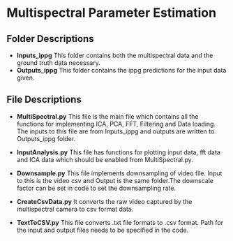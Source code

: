 # Multispectral Parameter Estimation
## **Folder Descriptions**
- **Inputs_ippg**
This folder contains both the multispectral data and the ground truth data necessary.
- **Outputs_ippg**
This folder contains the ippg predictions for the input data given. 

## **File Descriptions**
- **MultiSpectral.py**
    This file is the main file which contains all the functions for implementing ICA, PCA, FFT, Filtering and Data loading. The inputs to this file are from Inputs_ippg and outputs are written to Outputs_ippg folder.

- **InputAnalysis.py**
    This file has functions for plotting input data, fft data and ICA data which should be enabled from MultiSpectral.py. 

- **Downsample.py**
    This file implements downsampling of video file. Input to this is the video csv and Output is the same folder.The downscale factor can be set in code to set the downsampling rate.

- **CreateCsvData.py**
    It converts the raw video captured by the multispectral camera to csv format data.
    
- **TextToCSV.py**
     This file converts .txt file formats to .csv format. Path for the input and output files needs to be specified in the code.




